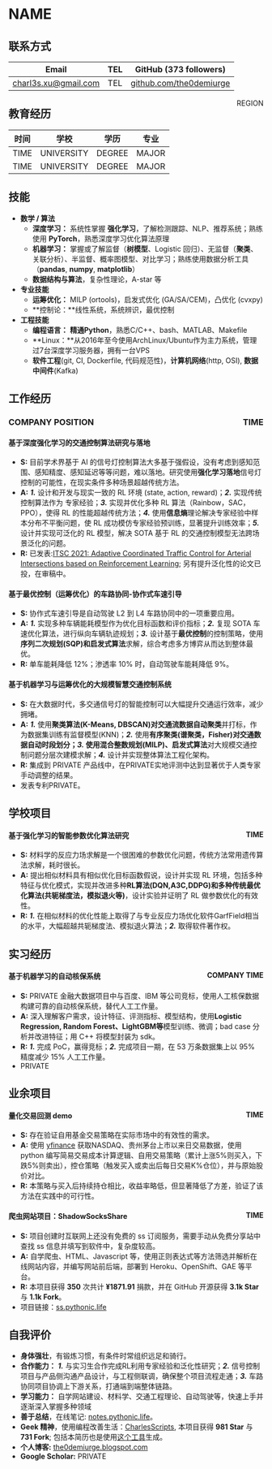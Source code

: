 # NAME

## 联系方式

| Email | TEL | GitHub (373 followers) |
| ---- | ---- | ---- |
| [charl3s.xu@gmail.com](mailto:charl3s.xu@gmail.com) | TEL | [github.com/the0demiurge](https://github.com/the0demiurge/) |

<span style="float:right;">REGION</span>

## 教育经历

| 时间 | 学校 | 学历 | 专业 |
| ---- | ---- | ---- | ---- |
| TIME | UNIVERSITY | DEGREE | MAJOR |
| TIME | UNIVERSITY | DEGREE | MAJOR |

## 技能

- **数学 / 算法**
  - **深度学习：** 系统性掌握 **强化学习**，了解检测跟踪、NLP、推荐系统；熟练使用 **PyTorch**，熟悉深度学习优化算法原理
  - **机器学习：** 掌握或了解监督（**树模型**、Logistic 回归）、无监督（**聚类**、关联分析）、半监督、概率图模型、对比学习；熟练使用数据分析工具（**pandas**, **numpy**, **matplotlib**）
  - **数据结构与算法**，复杂性理论，A-star 等
- **专业技能**
  - **运筹优化：** MILP (ortools)，启发式优化 (GA/SA/CEM)，凸优化 (cvxpy)
  - **控制论：**线性系统，系统辨识，最优控制
- **工程技能**
  - **编程语言：** **精通Python**，熟悉C/C++、bash、MATLAB、Makefile
  - **Linux：**从2016年至今使用ArchLinux/Ubuntu作为主力系统，管理过7台深度学习服务器，拥有一台VPS
  - **软件工程**(git, CI, Dockerfile, 代码规范性)，**计算机网络**(http, OSI), **数据中间件**(Kafka)

## 工作经历

### COMPANY POSITION <span style="float:right;">TIME</span>

#### 基于深度强化学习的交通控制算法研究与落地

- **S:** 目前学术界基于 AI 的信号灯控制算法大多基于强假设，没有考虑到感知范围、感知精度、感知延迟等等问题，难以落地。研究使用**强化学习落地**信号灯控制的可能性，在现实条件多种场景超越传统方法。
- **A:** ***1.*** 设计和开发与现实一致的 RL 环境 (state, action, reward)；***2.*** 实现传统控制算法作为 专家经验；***3.*** 实现并优化多种 RL 算法（Rainbow，SAC，PPO），使得 RL 的性能超越传统方法；***4.*** 使用**信息熵**理论解决专家经验中样本分布不平衡问题，使 RL 成功模仿专家经验预训练，显著提升训练效率；***5.*** 设计并实现可泛化的 RL 模型，解决 SOTA 基于 RL 的交通控制模型无法跨场景泛化的问题。
- **R:** 已发表:[ITSC 2021: Adaptive Coordinated Traffic Control for Arterial Intersections based on Reinforcement Learning](https://ieeexplore.ieee.org/abstract/document/9564664/); 另有提升泛化性的论文已投，在审稿中。

#### 基于最优控制（运筹优化）的车路协同-协作式车速引导

- **S:** 协作式车速引导是自动驾驶 L2 到 L4 车路协同中的一项重要应用。
- **A:** ***1.*** 实现多种车辆能耗模型作为优化目标函数和评价指标；***2.*** 复现 SOTA 车速优化算法，进行纵向车辆轨迹规划；***3.*** 设计基于**最优控制**的控制策略，使用**序列二次规划(SQP)**和**启发式算法**求解，综合考虑多方博弈从而达到整体最优。
- **R:** 单车能耗降低 12%；渗透率 10% 时，自动驾驶车能耗降低 9%。

#### 基于机器学习与运筹优化的大规模智慧交通控制系统

- **S:** 在大数据时代，多交通信号灯的智能控制可以大幅提升交通运行效率，减少拥堵。
- **A:** ***1.*** 使用**聚类算法(K-Means, DBSCAN)**对交通流数据自动**聚类**并打标，作为数据集训练有监督模型(KNN)；***2.*** 使用**有序聚类(谱聚类，Fisher)**对交通数据自动时段划分；***3.*** 使用**混合整数规划(MILP)、启发式算法**对大规模交通控制问题分层次建模求解；***4.*** 设计并实现整体算法工程化架构。
- **R:** 集成到 PRIVATE 产品线中，在PRIVATE实地评测中达到显著优于人类专家手动调整的结果。
- 发表专利PRIVATE。

## 学校项目

#### 基于强化学习的智能参数优化算法研究<span style="float:right;">TIME</span>

- **S:** 材料学的反应力场求解是一个很困难的参数优化问题，传统方法常用遗传算法求解，耗时很长。
- **A:** 提出相似材料具有相似优化目标函数假说，设计并实现 RL 环境，包括多种特征与优化模式，实现并改进多种**RL算法(DQN,A3C,DDPG)**和多种传统**最优化算法(共轭梯度法，模拟退火等)**，设计实验并证明了 RL 做参数优化的有效性。
- **R:** ***1.*** 在相似材料的优化性能上取得了与专业反应力场优化软件GarfField相当的水平，大幅超越共轭梯度法、模拟退火算法；***2.*** 取得软件著作权。

## 实习经历

#### 基于机器学习的自动核保系统<span style="float:right;">COMPANY TIME</span>

- **S:** PRIVATE 金融大数据项目中与百度、IBM 等公司竞标，使用人工核保数据构建可靠的自动核保系统，替代人工工作量。
- **A:** 深入理解客户需求，设计特征、评测指标、模型结构，使用**Logistic Regression, Random Forest、LightGBM等**模型训练、微调；bad case 分析并改进特征；用 C++ 将模型封装为 sdk。
- **R:** ***1.*** 完成 PoC，赢得竞标；***2.*** 完成项目一期，在 53 万条数据集上以 95% 精度减少 15% 人工工作量。
- PRIVATE

## 业余项目

#### 量化交易回测 demo<span style="float:right;">TIME</span>

- **S:** 存在验证自用基金交易策略在实际市场中的有效性的需求。
- **A:** 使用 [yfinance](https://github.com/ranaroussi/yfinance) 获取NASDAQ、贵州茅台上市以来日交易数据，使用 python 编写简易交易成本计算逻辑、自用交易策略（累计上涨5%则买入，下跌5%则卖出），控仓策略（触发买入或卖出后每日交易K%仓位），并与原始股价对比。
- **R:** 本策略与买入后持续持仓相比，收益率略低，但显著降低了方差，验证了该方法在实践中的可行性。

#### 爬虫网站项目：ShadowSocksShare<span style="float:right;">TIME</span>

- **S:** 项目创建时互联网上还没有免费的 ss 订阅服务，需要手动从免费分享站中查找 ss 信息并填写到软件中，复杂度较高。
- **A:** 自学爬虫、HTML、Javascript 等，使用正则表达式等方法筛选并解析在线网站内容，并编写网站前后端，部署到 Heroku、OpenShift、GAE 等平台。
- **R:** 本项目获得 **350** 次共计 **¥1871.91** 捐款，并在 GitHub 开源获得 **3.1k Star** 与 **1.1k Fork**。
- 项目链接：[ss.pythonic.life](https://ss.pythonic.life)

## 自我评价

- **身体强壮**，有锻炼习惯，有条件时常组织远足和骑行。
- **合作能力：** ***1.*** 与实习生合作完成RL利用专家经验和泛化性研究；***2.*** 信号控制项目与产品侧沟通产品设计，与工程侧联调，确保整个项目流程走通；***3.*** 车路协同项目协调上下游关系，打通端到端整体链路。
- **学习能力：** 自学网站建设、材料学、交通工程理论、自动驾驶等，快速上手并逐渐深入掌握多种领域
- **善于总结**，在线笔记: [notes.pythonic.life](https://notes.pythonic.life)。
- **Geek 精神**，使用编程改善生活：[CharlesScripts](https://github.com/the0demiurge/CharlesScripts), 本项目获得 **981 Star** 与 **731 Fork**; 包括本简历也是使用[这个工具](https://notes.pythonic.life/B1-Management/HumanResource/Curriculum_Vitae/)生成。
- **个人博客:** [the0demiurge.blogspot.com](https://the0demiurge.blogspot.com/)
- **Google Scholar:** PRIVATE

